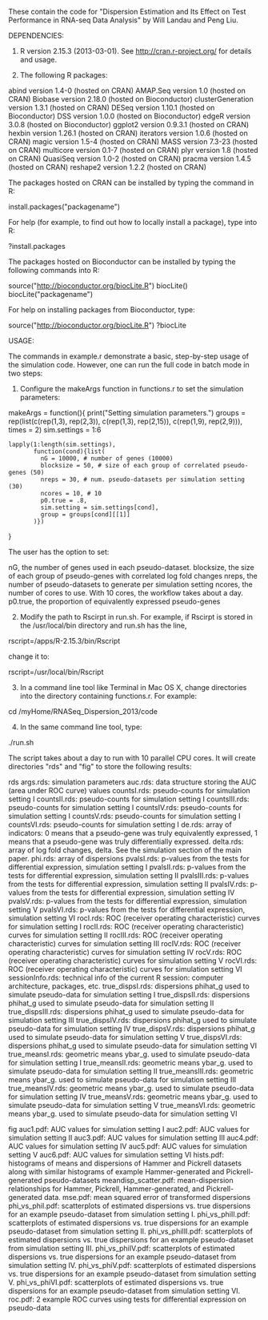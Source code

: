 These contain the code for "Dispersion Estimation and Its Effect on Test 
Performance in RNA-seq Data Analysis" by Will Landau and Peng Liu. 

DEPENDENCIES:

1) R version 2.15.3 (2013-03-01). See http://cran.r-project.org/ for details and usage.

2) The following R packages:

  abind version 1.4-0 (hosted on CRAN)
  AMAP.Seq version 1.0 (hosted on CRAN)
  Biobase version 2.18.0 (hosted on Bioconductor)
  clusterGeneration version 1.3.1 (hosted on CRAN)
  DESeq version 1.10.1 (hosted on Bioconductor)
  DSS version 1.0.0 (hosted on Bioconductor)
  edgeR version 3.0.8 (hosted on Bioconductor)
  ggplot2 version 0.9.3.1 (hosted on CRAN)
  hexbin version 1.26.1 (hosted on CRAN)
  iterators version 1.0.6 (hosted on CRAN)
  magic version 1.5-4 (hosted on CRAN)
  MASS version 7.3-23 (hosted on CRAN)
  multicore version 0.1-7 (hosted on CRAN)
  plyr version 1.8 (hosted on CRAN)
  QuasiSeq version 1.0-2 (hosted on CRAN)
  pracma version 1.4.5 (hosted on CRAN)
  reshape2 version 1.2.2 (hosted on CRAN)

The packages hosted on CRAN can be installed by typing the command in R:

  install.packages("packagename")

For help (for example, to find out how to locally install a package), type into R:

  ?install.packages

The packages hosted on Bioconductor can be installed by typing the following commands into R:

  source("http://bioconductor.org/biocLite.R")
  biocLite()
  biocLite("packagename")

For help on installing packages from Bioconductor, type:
  
  source("http://bioconductor.org/biocLite.R")
  ?biocLite


USAGE:

  The commands in example.r demonstrate a basic, step-by-step usage of the simulation code. 
  However, one can run the full code in batch mode in two steps:

1) Configure the makeArgs function in functions.r to set the simulation parameters:

  makeArgs = function(){
    print("Setting simulation parameters.")
    groups = rep(list(c(rep(1,3), rep(2,3)),
                      c(rep(1,3), rep(2,15)),
                      c(rep(1,9), rep(2,9))), times = 2)
    sim.settings = 1:6
  
    lapply(1:length(sim.settings),
           function(cond){list(
             nG = 10000, # number of genes (10000)
             blocksize = 50, # size of each group of correlated pseudo-genes (50)
             nreps = 30, # num. pseudo-datasets per simulation setting (30)
             ncores = 10, # 10
             p0.true = .8,
             sim.setting = sim.settings[cond],
             group = groups[cond][[1]]
           )})
  }

The user has the option to set:

  nG, the number of genes used in each pseudo-dataset.
  blocksize, the size of each group of pseudo-genes with correlated log fold changes
  nreps, the number of pseudo-datasets to generate per simulation setting
  ncores, the number of cores to use. With 10 cores, the workflow takes about a day.
  p0.true, the proportion of equivalently expressed pseudo-genes

2) Modify the path to Rscirpt in run.sh. For example, if Rscirpt is stored in the /usr/local/bin 
directory and run.sh has the line,

  rscript=/apps/R-2.15.3/bin/Rscript 
   
change it to:

  rscript=/usr/local/bin/Rscript

3) In a command line tool like Terminal in Mac OS X, change directories into the directory
containing functions.r. For example:

  cd /myHome/RNASeq_Dispersion_2013/code

4) In the same command line tool, type:

  ./run.sh 

The script takes about a day to run with 10 parallel CPU cores. 
It will create directories "rds" and "fig" to store the following results:

  rds
    args.rds: simulation parameters
    auc.rds: data structure storing the AUC (area under ROC curve) values
    countsI.rds: pseudo-counts for simulation setting I
    countsII.rds: pseudo-counts for simulation setting I
    countsIII.rds: pseudo-counts for simulation setting I
    countsIV.rds: pseudo-counts for simulation setting I
    countsV.rds: pseudo-counts for simulation setting I
    countsVI.rds: pseudo-counts for simulation setting I
    de.rds: array of indicators: 0 means that a pseudo-gene was truly equivalently expressed,
            1 means that a pseudo-gene was truly differentially expressed.
    delta.rds: array of log fold changes, delta. See the simulation section of the main paper.
    phi.rds: array of dispersions
    pvalsI.rds: p-values from the tests for differential expression, simulation setting I
    pvalsII.rds: p-values from the tests for differential expression, simulation setting II
    pvalsIII.rds: p-values from the tests for differential expression, simulation setting II
    pvalsIV.rds: p-values from the tests for differential expression, simulation setting IV
    pvalsV.rds: p-values from the tests for differential expression, simulation setting V
    pvalsVI.rds: p-values from the tests for differential expression, simulation setting VI
    rocI.rds: ROC (receiver operating characteristic) curves for simulation setting I
    rocII.rds: ROC (receiver operating characteristic) curves for simulation setting II
    rocIII.rds: ROC (receiver operating characteristic) curves for simulation setting III
    rocIV.rds: ROC (receiver operating characteristic) curves for simulation setting IV
    rocV.rds: ROC (receiver operating characteristic) curves for simulation setting V
    rocVI.rds: ROC (receiver operating characteristic) curves for simulation setting VI
    sessionInfo.rds: technical info of the current R session: computer architecture, packages, etc.
    true_dispsI.rds: dispersions phihat_g used to simulate pseudo-data for simulation setting I
    true_dispsII.rds: dispersions phihat_g used to simulate pseudo-data for simulation setting II
    true_dispsIII.rds: dispersions phihat_g used to simulate pseudo-data for simulation setting III
    true_dispsIV.rds: dispersions phihat_g used to simulate pseudo-data for simulation setting IV
    true_dispsV.rds: dispersions phihat_g used to simulate pseudo-data for simulation setting V
    true_dispsVI.rds: dispersions phihat_g used to simulate pseudo-data for simulation setting VI
    true_meansI.rds: geometric means ybar_g. used to simulate pseudo-data for simulation setting I
    true_meansII.rds: geometric means ybar_g. used to simulate pseudo-data for simulation setting II
    true_meansIII.rds: geometric means ybar_g. used to simulate pseudo-data for simulation setting III
    true_meansIV.rds: geometric means ybar_g. used to simulate pseudo-data for simulation setting IV
    true_meansV.rds: geometric means ybar_g. used to simulate pseudo-data for simulation setting V
    true_meansVI.rds: geometric means ybar_g. used to simulate pseudo-data for simulation setting VI

  fig
    auc1.pdf: AUC values for simulation setting I
    auc2.pdf: AUC values for simulation setting II
    auc3.pdf: AUC values for simulation setting III
    auc4.pdf: AUC values for simulation setting IV
    auc5.pdf: AUC values for simulation setting V
    auc6.pdf: AUC values for simulation setting VI
    hists.pdf: histograms of means and dispersions of Hammer and Pickrell datasets
               along with similar histograms of example Hammer-generated and Pickrell-generated
               pseudo-datasets
    meandisp_scatter.pdf: mean-dispersion relationships for Hammer, Pickrell, Hammer-generated,
                          and Pickrell-generated data.
    mse.pdf: mean squared error of transformed dispersions
    phi_vs_phiI.pdf: scatterplots of estimated dispersions vs. true dispersions for an example
                     pseudo-dataset from simulation setting I.
    phi_vs_phiII.pdf: scatterplots of estimated dispersions vs. true dispersions for an example
                     pseudo-dataset from simulation setting II.
    phi_vs_phiIII.pdf: scatterplots of estimated dispersions vs. true dispersions for an example
                     pseudo-dataset from simulation setting III.
    phi_vs_phiIV.pdf: scatterplots of estimated dispersions vs. true dispersions for an example
                     pseudo-dataset from simulation setting IV.
    phi_vs_phiV.pdf: scatterplots of estimated dispersions vs. true dispersions for an example
                     pseudo-dataset from simulation setting V.
    phi_vs_phiVI.pdf: scatterplots of estimated dispersions vs. true dispersions for an example
                     pseudo-dataset from simulation setting VI.
    roc.pdf: 2 example ROC curves using tests for differential expression on pseudo-data

  